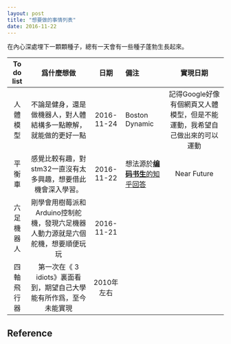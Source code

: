 ```yaml
---
layout: post
title: "想要做的事情列表"
date: 2016-11-22
---
```


在內心深處埋下一顆顆種子，總有一天會有一些種子蓬勃生長起來。


|To do list|爲什麼想做|日期|備注|實現日期|
|:-:|:-:|:-:|:-|:-:|
|人體模型|不論是健身，還是做機器人，對人體結構多一點瞭解，就能做的更好一點|2016-11-24|Boston Dynamic|記得Google好像有個網頁又人體模型，但是不能運動，我希望自己做出來的可以運動|
|平衡車|感覺比較有趣，對stm32一直沒有太多興趣，想要借此機會深入學習。|2016-11-22|想法源於[**编码书生**的知乎回答](https://www.zhihu.com/question/38551511/answer/84832054)|Near Future|
|六足機器人|剛學會用樹莓派和Arduino控制舵機，發現六足機器人動力源就是六個舵機，想要順便玩玩|2016-11-21|||
|四軸飛行器|第一次在《 3 idiots》裏面看到，期望自己大學能有所作爲，至今未能實現|2010年左右|||


## Reference

